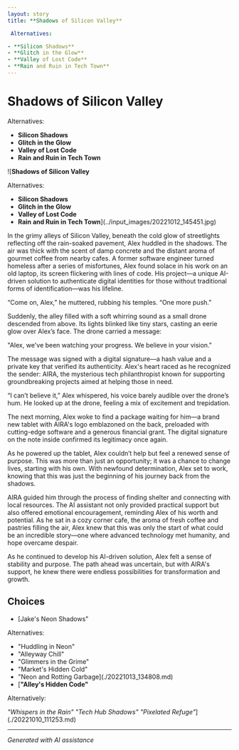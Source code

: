 ```yaml
---
layout: story
title: **Shadows of Silicon Valley**

 Alternatives:

- **Silicon Shadows**
- **Glitch in the Glow**
- **Valley of Lost Code**
- **Rain and Ruin in Tech Town**
---
```


# **Shadows of Silicon Valley**

 Alternatives:

- **Silicon Shadows**
- **Glitch in the Glow**
- **Valley of Lost Code**
- **Rain and Ruin in Tech Town**

![**Shadows of Silicon Valley**

 Alternatives:

- **Silicon Shadows**
- **Glitch in the Glow**
- **Valley of Lost Code**
- **Rain and Ruin in Tech Town**](../input_images/20221012_145451.jpg)

In the grimy alleys of Silicon Valley, beneath the cold glow of streetlights reflecting off the rain-soaked pavement, Alex huddled in the shadows. The air was thick with the scent of damp concrete and the distant aroma of gourmet coffee from nearby cafes. A former software engineer turned homeless after a series of misfortunes, Alex found solace in his work on an old laptop, its screen flickering with lines of code. His project—a unique AI-driven solution to authenticate digital identities for those without traditional forms of identification—was his lifeline.

“Come on, Alex,” he muttered, rubbing his temples. “One more push.”

Suddenly, the alley filled with a soft whirring sound as a small drone descended from above. Its lights blinked like tiny stars, casting an eerie glow over Alex’s face. The drone carried a message:

"Alex, we've been watching your progress. We believe in your vision."

The message was signed with a digital signature—a hash value and a private key that verified its authenticity. Alex's heart raced as he recognized the sender: AIRA, the mysterious tech philanthropist known for supporting groundbreaking projects aimed at helping those in need.

“I can’t believe it,” Alex whispered, his voice barely audible over the drone’s hum. He looked up at the drone, feeling a mix of excitement and trepidation.

The next morning, Alex woke to find a package waiting for him—a brand new tablet with AIRA's logo emblazoned on the back, preloaded with cutting-edge software and a generous financial grant. The digital signature on the note inside confirmed its legitimacy once again.

As he powered up the tablet, Alex couldn’t help but feel a renewed sense of purpose. This was more than just an opportunity; it was a chance to change lives, starting with his own. With newfound determination, Alex set to work, knowing that this was just the beginning of his journey back from the shadows.

AIRA guided him through the process of finding shelter and connecting with local resources. The AI assistant not only provided practical support but also offered emotional encouragement, reminding Alex of his worth and potential. As he sat in a cozy corner cafe, the aroma of fresh coffee and pastries filling the air, Alex knew that this was only the start of what could be an incredible story—one where advanced technology met humanity, and hope overcame despair.

As he continued to develop his AI-driven solution, Alex felt a sense of stability and purpose. The path ahead was uncertain, but with AIRA's support, he knew there were endless possibilities for transformation and growth.


## Choices

* [Jake's Neon Shadows"

Alternatives:

* "Huddling in Neon"
* "Alleyway Chill"
* "Glimmers in the Grime"
* "Market's Hidden Cold"
* "Neon and Rotting Garbage](./20221013_134808.md)
* [**"Alley's Hidden Code"**

Alternatively:

*"Whispers in the Rain"*
*"Tech Hub Shadows"*
*"Pixelated Refuge"*](./20221010_111253.md)


---
*Generated with AI assistance*
